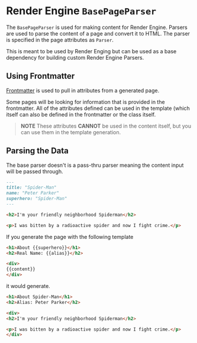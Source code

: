 # Render Engine `BasePageParser`

The `BasePageParser` is used for making content for Render Engine. Parsers are used to parse the content of a page and convert it to HTML. The parser is specified in the page attributes as `Parser`.

This is meant to be used by Render Enging but can be used as a base dependency for building custom Render Engine Parsers.

## Using Frontmatter

[Frontmatter](https://github.com/eyeseast/python-frontmatter) is used to pull in attributes from a generated page.

Some pages will be looking for information that is provided in the frontmatter. All of the attributes defined can be used in the template (which itself can also be defined in the frontmatter or the class itself.

> **NOTE**
> These attributes **CANNOT** be used in the content itself, but you can use them in the template generation.


## Parsing the Data

The base parser doesn't is a pass-thru parser meaning the content input will be passed through.

```md
---
title: "Spider-Man"
name: "Peter Parker"
superhero: "Spider-Man"
---

<h2>I'm your friendly neighborhood Spiderman</h2>

<p>I was bitten by a radioactive spider and now I fight crime.</p>
```

If you generate the page with the following template

```html
<h1>About {{superhero}}</h1>
<h2>Real Name: {{alias}}</h2>

<div>
{{content}}
</div>
```

it would generate.

```html
<h1>About Spider-Man</h1>
<h2>Alias: Peter Parker</h2>

<div>
<h2>I'm your friendly neighborhood Spiderman</h2>

<p>I was bitten by a radioactive spider and now I fight crime.</p>
</div>
```
